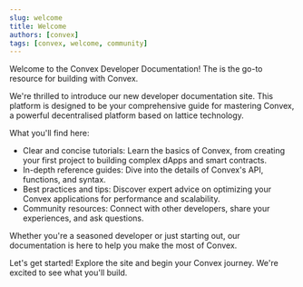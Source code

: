 ```yaml
---
slug: welcome
title: Welcome
authors: [convex]
tags: [convex, welcome, community]
---
```


Welcome to the Convex Developer Documentation! The is the go-to resource for building with Convex.

We're thrilled to introduce our new developer documentation site. This platform is designed to be your comprehensive guide for mastering Convex, a powerful decentralised platform based on lattice technology.
<!-- truncate -->

What you'll find here:

- Clear and concise tutorials: Learn the basics of Convex, from creating your first project to building complex dApps and smart contracts.
- In-depth reference guides: Dive into the details of Convex's API, functions, and syntax.
- Best practices and tips: Discover expert advice on optimizing your Convex applications for performance and scalability.
- Community resources: Connect with other developers, share your experiences, and ask questions.

Whether you're a seasoned developer or just starting out, our documentation is here to help you make the most of Convex.

Let's get started! Explore the site and begin your Convex journey. We're excited to see what you'll build.
